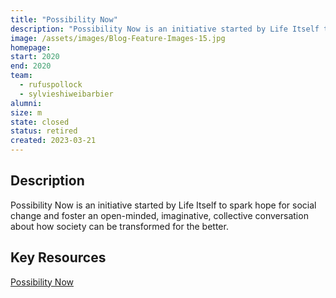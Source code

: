 ```yaml
---
title: "Possibility Now"
description: "Possibility Now is an initiative started by Life Itself to spark hope for social change and foster an open-minded, imaginative, collective conversation about how society can be transformed for the better."
image: /assets/images/Blog-Feature-Images-15.jpg
homepage:
start: 2020
end: 2020
team:
  - rufuspollock
  - sylvieshiweibarbier
alumni:
size: m
state: closed
status: retired
created: 2023-03-21
---
```


## Description

Possibility Now is an initiative started by Life Itself to spark hope for social change and foster an open-minded, imaginative, collective conversation about how society can be transformed for the better.

## Key Resources 

[Possibility Now](https://possibilitynow.lifeitself.org/)